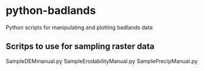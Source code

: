 # python-badlands
Python scripts for manipulating and plotting badlands data

## Scritps to use for sampling raster data
SampleDEMmanual.py
SampleErodabilityManual.py
SamplePrecipManual.py
